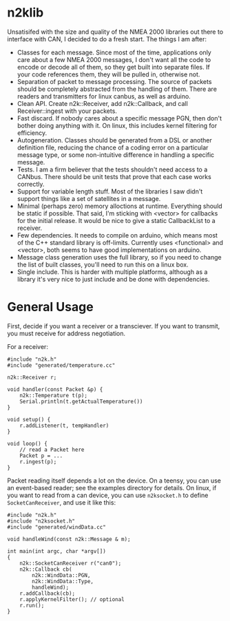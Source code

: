 # n2klib

Unsatisifed with the size and quality of the NMEA 2000
libraries out there to interface with CAN, I decided to
do a fresh start. The things I am after:

 - Classes for each message. Since most of the time,
   applications only care about a few NMEA 2000 messages,
   I don't want all the code to encode or decode all of
   them, so they get built into separate files. If your
   code references them, they will be pulled in, otherwise
   not.
 - Separation of packet to message processing. The source
   of packets should be completely abstracted from the
   handling of them. There are readers and transmitters
   for linux canbus, as well as arduino.
 - Clean API. Create n2k::Receiver, add n2k::Callback,
   and call Receiver::ingest with your packets.
 - Fast discard. If nobody cares about a specific message
   PGN, then don't bother doing anything with it. On linux,
   this includes kernel filtering for efficiency.
 - Autogeneration. Classes should be generated from
   a DSL or another definition file, reducing the chance
   of a coding error on a particular message type, or some
   non-intuitive difference in handling a specific message.
 - Tests. I am a firm believer that the tests shouldn't
   need access to a CANbus. There should be unit tests
   that prove that each case works correctly.
 - Support for variable length stuff. Most of the libraries
   I saw didn't support things like a set of satellites
   in a message.
 - Minimal (perhaps zero) memory alloctions at runtime.
   Everything should be static if possible. That said,
   I'm sticking with &lt;vector> for callbacks for the
   initial release. It would be nice to give a static
   CallbackList to a receiver.
 - Few dependencies. It needs to compile on arduino, which
   means most of the C++ standard library is off-limits.
   Currently uses &lt;functional> and &lt;vector>, both seems to
   have good implementations on arduino.
 - Message class generation uses the full library, so if
   you need to change the list of built classes, you'll need
   to run this on a linux box.
 - Single include. This is harder with multiple platforms,
   although as a library it's very nice to just include and
   be done with dependencies.

# General Usage

First, decide if you want a receiver or a transciever. If
you want to transmit, you must receive for address negotiation.

For a receiver:

	#include "n2k.h"
	#include "generated/temperature.cc"

	n2k::Receiver r;

	void handler(const Packet &p) {
		n2k::Temperature t(p);
		Serial.println(t.getActualTemperature())
	}

	void setup() {
		r.addListener(t, tempHandler)
	}

	void loop() {
		// read a Packet here
		Packet p = ...
		r.ingest(p);
	}

Packet reading itself depends a lot on the device. On a
teensy, you can use an event-based reader; see the examples
directory for details.
On linux, if you want to read from a can device, you can
use `n2ksocket.h` to define `SocketCanReceiver`, and use it
like this:

	#include "n2k.h"
	#include "n2ksocket.h"
	#include "generated/windData.cc"

	void handleWind(const n2k::Message & m);

	int main(int argc, char *argv[])
	{
		n2k::SocketCanReceiver r("can0");
		n2k::Callback cb(
			n2k::WindData::PGN,
			n2k::WindData::Type,
			handleWind);
		r.addCallback(cb);
		r.applyKernelFilter(); // optional
		r.run();
	}
